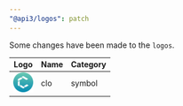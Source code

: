 ```yaml
---
"@api3/logos": patch
---
```


Some changes have been made to the `logos`.

|Logo|Name|Category|
|---|---|---|
|<img src="./raw/symbols/clo.svg" width="36" alt="">|clo|symbol|

